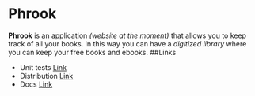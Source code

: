 # Phrook
**Phrook** is an application *(website at the moment)* that allows you to keep track of all your books.
In this way you can have a *digitized library* where you can keep your free books and ebooks.
##Links
* Unit tests [Link](https://github.com/antoninogiuseppegiano/Phrook.Tests)
* Distribution [Link](https://drive.google.com/drive/folders/1QOj2s-GSEUJQepDxqYYKxHgS-eUaFpZO?usp=sharing)
* Docs [Link](https://docs.google.com/document/d/115NTvkBZw02AzuUXQm9eqXrcAGPdzA1V/edit?usp=sharing&ouid=110513346961181766810&rtpof=true&sd=true)
